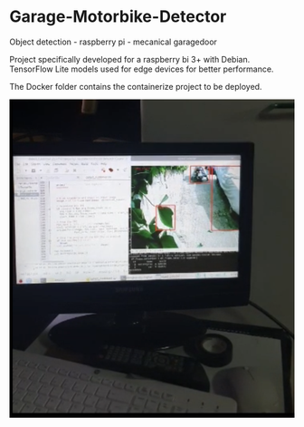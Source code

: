# Garage-Motorbike-Detector
Object detection - raspberry pi - mecanical garagedoor

Project specifically developed for a raspberry bi 3+ with Debian. 
TensorFlow Lite models used for edge devices for better performance. 

The Docker folder contains the containerize project to be deployed.

![Alt text](test_bike_detector_open_door.png?raw=true "Working!")


